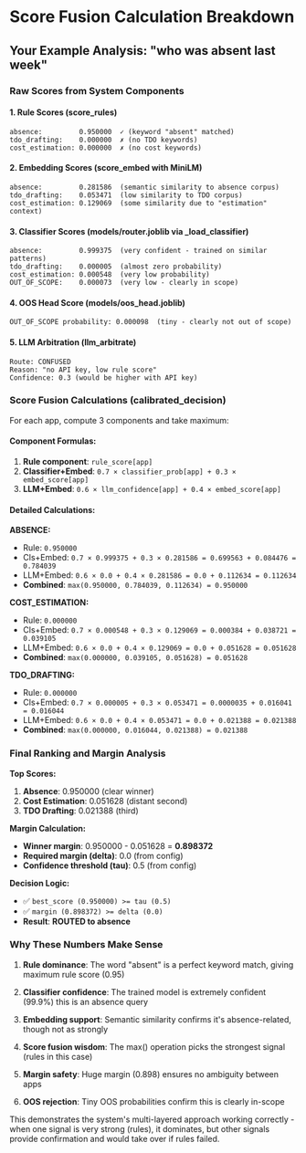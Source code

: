 # Score Fusion Calculation Breakdown

## Your Example Analysis: "who was absent last week"

### Raw Scores from System Components

#### 1. Rule Scores (score_rules)
```
absence:         0.950000  ✓ (keyword "absent" matched)
tdo_drafting:    0.000000  ✗ (no TDO keywords)
cost_estimation: 0.000000  ✗ (no cost keywords)
```

#### 2. Embedding Scores (score_embed with MiniLM)
```
absence:         0.281586  (semantic similarity to absence corpus)
tdo_drafting:    0.053471  (low similarity to TDO corpus)
cost_estimation: 0.129069  (some similarity due to "estimation" context)
```

#### 3. Classifier Scores (models/router.joblib via _load_classifier)
```
absence:         0.999375  (very confident - trained on similar patterns)
tdo_drafting:    0.000005  (almost zero probability)
cost_estimation: 0.000548  (very low probability)
OUT_OF_SCOPE:    0.000073  (very low - clearly in scope)
```

#### 4. OOS Head Score (models/oos_head.joblib)
```
OUT_OF_SCOPE probability: 0.000098  (tiny - clearly not out of scope)
```

#### 5. LLM Arbitration (llm_arbitrate)
```
Route: CONFUSED
Reason: "no API key, low rule score"
Confidence: 0.3 (would be higher with API key)
```

### Score Fusion Calculations (calibrated_decision)

For each app, compute 3 components and take maximum:

#### Component Formulas:
1. **Rule component**: `rule_score[app]`
2. **Classifier+Embed**: `0.7 × classifier_prob[app] + 0.3 × embed_score[app]`  
3. **LLM+Embed**: `0.6 × llm_confidence[app] + 0.4 × embed_score[app]`

#### Detailed Calculations:

**ABSENCE:**
- Rule: `0.950000`
- Cls+Embed: `0.7 × 0.999375 + 0.3 × 0.281586 = 0.699563 + 0.084476 = 0.784039`
- LLM+Embed: `0.6 × 0.0 + 0.4 × 0.281586 = 0.0 + 0.112634 = 0.112634`
- **Combined**: `max(0.950000, 0.784039, 0.112634) = 0.950000`

**COST_ESTIMATION:**  
- Rule: `0.000000`
- Cls+Embed: `0.7 × 0.000548 + 0.3 × 0.129069 = 0.000384 + 0.038721 = 0.039105`
- LLM+Embed: `0.6 × 0.0 + 0.4 × 0.129069 = 0.0 + 0.051628 = 0.051628`
- **Combined**: `max(0.000000, 0.039105, 0.051628) = 0.051628`

**TDO_DRAFTING:**
- Rule: `0.000000`  
- Cls+Embed: `0.7 × 0.000005 + 0.3 × 0.053471 = 0.0000035 + 0.016041 = 0.016044`
- LLM+Embed: `0.6 × 0.0 + 0.4 × 0.053471 = 0.0 + 0.021388 = 0.021388`
- **Combined**: `max(0.000000, 0.016044, 0.021388) = 0.021388`

### Final Ranking and Margin Analysis

**Top Scores:**
1. **Absence**: 0.950000 (clear winner)
2. **Cost Estimation**: 0.051628 (distant second)  
3. **TDO Drafting**: 0.021388 (third)

**Margin Calculation:**
- **Winner margin**: 0.950000 - 0.051628 = **0.898372**
- **Required margin (delta)**: 0.0 (from config)
- **Confidence threshold (tau)**: 0.5 (from config)

**Decision Logic:**
- ✅ `best_score (0.950000) >= tau (0.5)` 
- ✅ `margin (0.898372) >= delta (0.0)`
- **Result**: **ROUTED to absence**

### Why These Numbers Make Sense

1. **Rule dominance**: The word "absent" is a perfect keyword match, giving maximum rule score (0.95)

2. **Classifier confidence**: The trained model is extremely confident (99.9%) this is an absence query

3. **Embedding support**: Semantic similarity confirms it's absence-related, though not as strongly

4. **Score fusion wisdom**: The max() operation picks the strongest signal (rules in this case)

5. **Margin safety**: Huge margin (0.898) ensures no ambiguity between apps

6. **OOS rejection**: Tiny OOS probabilities confirm this is clearly in-scope

This demonstrates the system's multi-layered approach working correctly - when one signal is very strong (rules), it dominates, but other signals provide confirmation and would take over if rules failed.